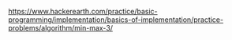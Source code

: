 https://www.hackerearth.com/practice/basic-programming/implementation/basics-of-implementation/practice-problems/algorithm/min-max-3/
